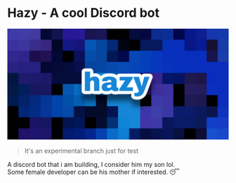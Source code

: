 # Hazy - A cool Discord bot
![Banner image](/images/hazy.png)
> It's an experimental branch just for test

A discord bot that i am building, I consider him my son lol.<br>
Some female developer can be his mother if interested. 😴
